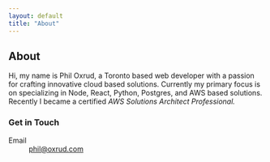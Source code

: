 ```yaml
---
layout: default
title: "About"
---
```


<h2 class="mx-auto pb-4 lg:text-left text-2xl font-semibold tracking-tight text-zinc-800 dark:text-zinc-100">About</h2>

<div class="mx-auto prose">Hi, my name is Phil Oxrud, a Toronto based web developer with a passion for crafting innovative cloud based solutions. Currently my primary focus is on specializing in Node, React, Python, Postgres, and AWS based solutions. Recently I became a certified <i>AWS Solutions Architect Professional.</i> </div>

<div class="mx-auto rounded-2xl  p-10 text-center max-w-sm">
  <h3 class="text-base font-semibold leading-7 text-gray-900">Get in Touch</h3>
  <dl class="mt-3 space-y-1 text-sm leading-6 text-gray-600">
                <div>
                  <dt class="sr-only">Email</dt>
                  <dd><a class="font-semibold text-indigo-600" href="mailto:phil@oxrud.com">phil@oxrud.com</a></dd>
                </div>
              </dl>
</div>
